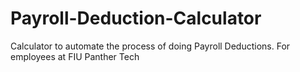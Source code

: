 # Payroll-Deduction-Calculator
Calculator to automate the process of doing Payroll Deductions. For employees at FIU Panther Tech




